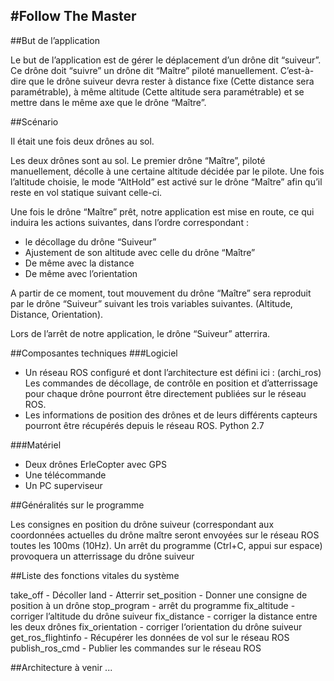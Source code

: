 #Follow The Master
------------------------------------------

##But de l’application

Le but de l’application est de gérer le déplacement d’un drône dit “suiveur”. Ce drône doit “suivre” un drône dit “Maître” piloté manuellement. C’est-à-dire que le drône suiveur devra rester à distance fixe (Cette distance sera paramétrable), à même altitude (Cette altitude sera paramétrable) et se mettre dans le même axe que le drône “Maître”.

##Scénario

Il était une fois deux drônes au sol. 

Les deux drônes sont au sol. Le premier drône “Maître”, piloté manuellement, décolle à une certaine altitude décidée par le pilote. Une fois l’altitude choisie, le mode “AltHold” est activé sur le drône “Maître” afin qu’il reste en vol statique suivant celle-ci.

Une fois le drône “Maître” prêt, notre application est mise en route, ce qui induira les actions suivantes, dans l’ordre correspondant :
- le décollage du drône “Suiveur”
- Ajustement de son altitude avec celle du drône “Maître”
- De même avec la distance
- De même avec l’orientation

A partir de ce moment, tout mouvement du drône “Maître” sera reproduit par le drône “Suiveur” suivant les trois variables suivantes. (Altitude, Distance, Orientation).

Lors de l’arrêt de notre application, le drône “Suiveur” atterrira.

##Composantes techniques
###Logiciel
- Un réseau ROS configuré et dont l’architecture est défini ici : (archi_ros)
		Les commandes de décollage, de contrôle en position et d’atterrissage pour chaque drône pourront être directement publiées sur le réseau ROS.
- Les informations de position des drônes et de leurs différents capteurs pourront être récupérés depuis le réseau ROS.
Python 2.7

###Matériel
- Deux drônes ErleCopter avec GPS
- Une télécommande 
- Un PC superviseur

##Généralités sur le programme

Les consignes en position du drône suiveur (correspondant aux coordonnées actuelles du drône maître seront envoyées sur le réseau ROS toutes les 100ms (10Hz).
Un arrêt du programme (Ctrl+C, appui sur espace) provoquera un atterrissage du drône suiveur


##Liste des fonctions vitales du système

take_off - Décoller 
land - Atterrir
set_position - Donner une consigne de position à un drône
stop_program - arrêt du programme
fix_altitude - corriger l’altitude du drône suiveur
fix_distance - corriger la distance entre les deux drônes
fix_orientation - corriger l‘orientation du drône suiveur
get_ros_flightinfo - Récupérer les données de vol sur le réseau ROS
publish_ros_cmd - Publier les commandes sur le réseau ROS

##Architecture
à venir ...




